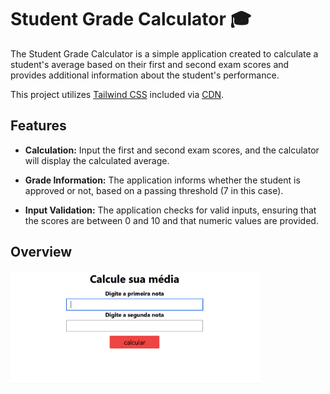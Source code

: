 # Student Grade Calculator 🎓

The Student Grade Calculator is a simple application created to calculate a student's average based on their first and second exam scores and provides additional information about the student's performance.

This project utilizes [Tailwind CSS](https://tailwindcss.com/) included via [CDN](https://tailwindcss.com/docs/installation/play-cdn). 

## Features

- **Calculation:** Input the first and second exam scores, and the calculator will display the calculated average.

- **Grade Information:** The application informs whether the student is approved or not, based on a passing threshold (7 in this case).

- **Input Validation:** The application checks for valid inputs, ensuring that the scores are between 0 and 10 and that numeric values are provided.

## Overview

 <img src="gif/overview.gif" alt="Alt Text" width="400"/>
